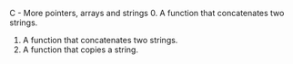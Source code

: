 C - More pointers, arrays and strings
0. A function that concatenates two strings.
1. A function that concatenates two strings.
2. A function that copies a string.
